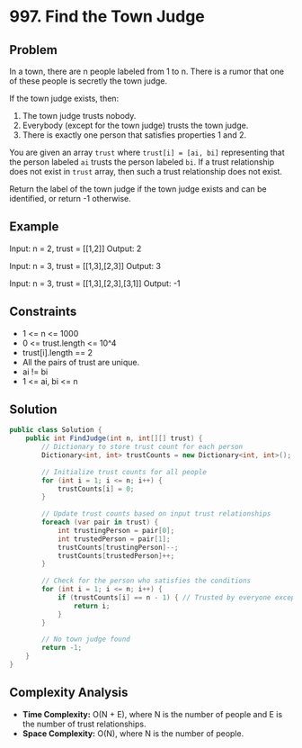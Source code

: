 # 997. Find the Town Judge
## Problem
In a town, there are n people labeled from 1 to n. There is a rumor that one of these people is secretly the town judge.

If the town judge exists, then:
1. The town judge trusts nobody.
2. Everybody (except for the town judge) trusts the town judge.
3. There is exactly one person that satisfies properties 1 and 2.

You are given an array `trust` where `trust[i] = [ai, bi]` representing that the person labeled `ai` trusts the person labeled `bi`. If a trust relationship does not exist in `trust` array, then such a trust relationship does not exist.

Return the label of the town judge if the town judge exists and can be identified, or return -1 otherwise.

## Example
Input: n = 2, trust = [[1,2]]
Output: 2

Input: n = 3, trust = [[1,3],[2,3]]
Output: 3

Input: n = 3, trust = [[1,3],[2,3],[3,1]]
Output: -1

## Constraints
- 1 <= n <= 1000
- 0 <= trust.length <= 10^4
- trust[i].length == 2
- All the pairs of trust are unique.
- ai != bi
- 1 <= ai, bi <= n

## Solution
```csharp
public class Solution {
    public int FindJudge(int n, int[][] trust) {
        // Dictionary to store trust count for each person
        Dictionary<int, int> trustCounts = new Dictionary<int, int>();
        
        // Initialize trust counts for all people
        for (int i = 1; i <= n; i++) {
            trustCounts[i] = 0;
        }
        
        // Update trust counts based on input trust relationships
        foreach (var pair in trust) {
            int trustingPerson = pair[0];
            int trustedPerson = pair[1];
            trustCounts[trustingPerson]--;
            trustCounts[trustedPerson]++;
        }
        
        // Check for the person who satisfies the conditions
        for (int i = 1; i <= n; i++) {
            if (trustCounts[i] == n - 1) { // Trusted by everyone except themselves
                return i;
            }
        }
        
        // No town judge found
        return -1;
    }
}
```

## Complexity Analysis
- **Time Complexity:** O(N + E), where N is the number of people and E is the number of trust relationships.
- **Space Complexity:** O(N), where N is the number of people.

